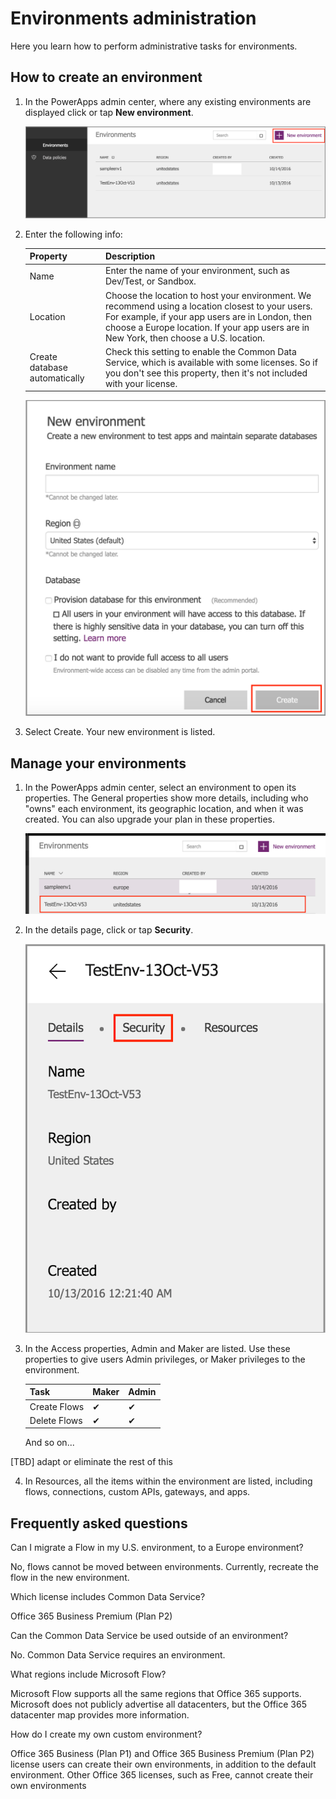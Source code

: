 <properties
	pageTitle="How to administer environments | Microsoft PowerApps"
	description="How to administer environments"
	services=""
	suite="powerapps"
	documentationCenter="na"
	authors="RickSaling"
	manager="anneta"
	editor=""
	tags=""/>

<tags
   ms.service="powerapps"
   ms.devlang="na"
   ms.topic="article"
   ms.tgt_pltfrm="na"
   ms.workload="na"
   ms.date="10/17/2016"
   ms.author="ricksal"/>

# Environments administration
Here you learn how to perform administrative tasks for environments.

## How to create an environment

1.	In the PowerApps admin center,  where any existing environments are displayed click or tap **New environment**.

	![](./media/environment-admin/environment-list.png)

2. Enter the following info:

	| Property | Description |
	|------|------------------|
	| Name | Enter the name of your environment, such as Dev/Test, or Sandbox. |
	| Location | Choose the location to host your environment. We recommend using a location closest to your users. For example, if your app users are in London, then choose a Europe location. If your app users are in New York, then choose a U.S. location. |
	| Create database automatically | Check this setting to enable the Common Data Service, which is available with some licenses. So if you don't see this property, then it's not included with your license. |

	![](./media/environment-admin/new-environment.png)

3.	Select Create. Your new environment is listed.

## Manage your environments

1.	In the PowerApps admin center, select an environment to open its properties. The General properties show more details, including who "owns" each environment, its geographic location, and when it was created. You can also upgrade your plan in these properties.

	![](./media/environment-admin/choose-environment.png)

2. In the details page, click or tap **Security**.

	![](./media/environment-admin/environment-detail.png)

3.	In the Access properties, Admin and Maker are listed. Use these properties to give users Admin privileges, or Maker privileges to the environment.

	| Task | Maker | Admin |
	|------|--------|-------|
	| Create Flows | ✔ | ✔ |
	| Delete Flows | ✔ | ✔ |

	And so on...

[TBD] adapt or eliminate the rest of this

4. In Resources, all the items within the environment are listed, including flows, connections, custom APIs, gateways, and apps.

## Frequently asked questions
Can I migrate a Flow in my U.S. environment, to a Europe environment?

No, flows cannot be moved between environments. Currently, recreate the flow in the new environment.

Which license includes Common Data Service?

Office 365 Business Premium (Plan P2)

Can the Common Data Service be used outside of an environment?

No. Common Data Service requires an environment.

What regions include Microsoft Flow?

Microsoft Flow supports all the same regions that Office 365 supports. Microsoft does not publicly advertise all datacenters, but the Office 365 datacenter map provides more information.

How do I create my own custom environment?

Office 365 Business (Plan P1) and Office 365 Business Premium (Plan P2) license users can create their own environments, in addition to the default environment. Other Office 365 licenses, such as Free, cannot create their own environments
